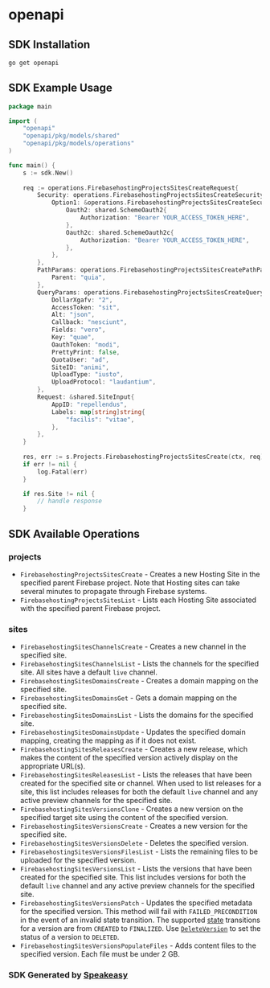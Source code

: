 # openapi

<!-- Start SDK Installation -->
## SDK Installation

```bash
go get openapi
```
<!-- End SDK Installation -->

## SDK Example Usage
<!-- Start SDK Example Usage -->
```go
package main

import (
    "openapi"
    "openapi/pkg/models/shared"
    "openapi/pkg/models/operations"
)

func main() {
    s := sdk.New()
    
    req := operations.FirebasehostingProjectsSitesCreateRequest{
        Security: operations.FirebasehostingProjectsSitesCreateSecurity{
            Option1: &operations.FirebasehostingProjectsSitesCreateSecurityOption1{
                Oauth2: shared.SchemeOauth2{
                    Authorization: "Bearer YOUR_ACCESS_TOKEN_HERE",
                },
                Oauth2c: shared.SchemeOauth2c{
                    Authorization: "Bearer YOUR_ACCESS_TOKEN_HERE",
                },
            },
        },
        PathParams: operations.FirebasehostingProjectsSitesCreatePathParams{
            Parent: "quia",
        },
        QueryParams: operations.FirebasehostingProjectsSitesCreateQueryParams{
            DollarXgafv: "2",
            AccessToken: "sit",
            Alt: "json",
            Callback: "nesciunt",
            Fields: "vero",
            Key: "quae",
            OauthToken: "modi",
            PrettyPrint: false,
            QuotaUser: "ad",
            SiteID: "animi",
            UploadType: "iusto",
            UploadProtocol: "laudantium",
        },
        Request: &shared.SiteInput{
            AppID: "repellendus",
            Labels: map[string]string{
                "facilis": "vitae",
            },
        },
    }
    
    res, err := s.Projects.FirebasehostingProjectsSitesCreate(ctx, req)
    if err != nil {
        log.Fatal(err)
    }

    if res.Site != nil {
        // handle response
    }
```
<!-- End SDK Example Usage -->

<!-- Start SDK Available Operations -->
## SDK Available Operations

### projects

* `FirebasehostingProjectsSitesCreate` - Creates a new Hosting Site in the specified parent Firebase project. Note that Hosting sites can take several minutes to propagate through Firebase systems.
* `FirebasehostingProjectsSitesList` - Lists each Hosting Site associated with the specified parent Firebase project.

### sites

* `FirebasehostingSitesChannelsCreate` - Creates a new channel in the specified site.
* `FirebasehostingSitesChannelsList` - Lists the channels for the specified site. All sites have a default `live` channel.
* `FirebasehostingSitesDomainsCreate` - Creates a domain mapping on the specified site.
* `FirebasehostingSitesDomainsGet` - Gets a domain mapping on the specified site.
* `FirebasehostingSitesDomainsList` - Lists the domains for the specified site.
* `FirebasehostingSitesDomainsUpdate` - Updates the specified domain mapping, creating the mapping as if it does not exist.
* `FirebasehostingSitesReleasesCreate` - Creates a new release, which makes the content of the specified version actively display on the appropriate URL(s).
* `FirebasehostingSitesReleasesList` - Lists the releases that have been created for the specified site or channel. When used to list releases for a site, this list includes releases for both the default `live` channel and any active preview channels for the specified site.
* `FirebasehostingSitesVersionsClone` - Creates a new version on the specified target site using the content of the specified version.
* `FirebasehostingSitesVersionsCreate` - Creates a new version for the specified site.
* `FirebasehostingSitesVersionsDelete` - Deletes the specified version.
* `FirebasehostingSitesVersionsFilesList` - Lists the remaining files to be uploaded for the specified version.
* `FirebasehostingSitesVersionsList` - Lists the versions that have been created for the specified site. This list includes versions for both the default `live` channel and any active preview channels for the specified site.
* `FirebasehostingSitesVersionsPatch` -  Updates the specified metadata for the specified version. This method will fail with `FAILED_PRECONDITION` in the event of an invalid state transition. The supported [state](../sites.versions#versionstatus) transitions for a version are from `CREATED` to `FINALIZED`. Use [`DeleteVersion`](delete) to set the status of a version to `DELETED`.
* `FirebasehostingSitesVersionsPopulateFiles` -  Adds content files to the specified version. Each file must be under 2 GB.

<!-- End SDK Available Operations -->

### SDK Generated by [Speakeasy](https://docs.speakeasyapi.dev/docs/using-speakeasy/client-sdks)
